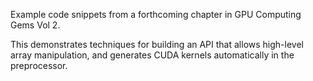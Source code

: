 Example code snippets from a forthcoming chapter in GPU Computing Gems Vol 2.

This demonstrates techniques for building an API that allows high-level array manipulation, and generates CUDA kernels automatically in the preprocessor.